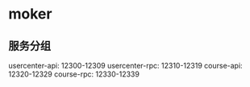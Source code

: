 # moker
## 服务分组
usercenter-api: 12300-12309
usercenter-rpc: 12310-12319
course-api: 12320-12329
course-rpc: 12330-12339